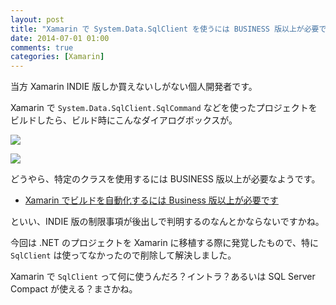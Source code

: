 ```yaml
---
layout: post
title: "Xamarin で System.Data.SqlClient を使うには BUSINESS 版以上が必要です"
date: 2014-07-01 01:00
comments: true
categories: [Xamarin]
---
```

当方 Xamarin INDIE 版しか買えないしがない個人開発者です。
<!--more-->

Xamarin で ``System.Data.SqlClient.SqlCommand`` などを使ったプロジェクトをビルドしたら、ビルド時にこんなダイアログボックスが。

![](https://dl.dropboxusercontent.com/u/264530/qiita/xamarin_requires_business_edition_when_using_sqlclient_01.png)

![](https://dl.dropboxusercontent.com/u/264530/qiita/xamarin_requires_business_edition_when_using_sqlclient_02.png)

どうやら、特定のクラスを使用するには BUSINESS 版以上が必要なようです。

* [Xamarin でビルドを自動化するには Business 版以上が必要です](http://qiita.com/amay077/items/ab90c74e78dd87ba31fb)

といい、INDIE 版の制限事項が後出しで判明するのなんとかならないですかね。

今回は .NET のプロジェクトを Xamarin に移植する際に発覚したもので、特に ``SqlClient`` は使ってなかったので削除して解決しました。

Xamarin で ``SqlClient`` って何に使うんだろ？イントラ？あるいは SQL Server Compact が使える？まさかね。
